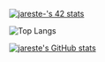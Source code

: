 <a href="https://github.com/oakoudad/badge42"><img src="https://badge.mediaplus.ma/darkblue/jareste-?1337Badge=off&UM6P=off" alt="jareste-'s 42 stats" /></a>

![Top Langs](https://github-readme-stats.vercel.app/api/top-langs/?username=jareste&theme=tokyonight)

[![jareste's GitHub stats](https://github-readme-stats.vercel.app/api?username=jareste)](https://github.com/anuraghazra/github-readme-stats)

<!--
**jareste/jareste** is a ✨ _special_ ✨ repository because its `README.md` (this file) appears on your GitHub profile.

Here are some ideas to get you started:

- 🔭 I’m currently working on ...
- 🌱 I’m currently learning ...
- 👯 I’m looking to collaborate on ...
- 🤔 I’m looking for help with ...
- 💬 Ask me about ...
- 📫 How to reach me: ...
- 😄 Pronouns: ...
- ⚡ Fun fact: ...
-->
